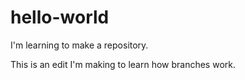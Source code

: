 # hello-world
I'm learning to make a repository.

This is an edit I'm making to learn how branches work.
